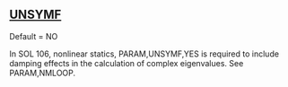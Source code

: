 ## [UNSYMF](https://help.hexagonmi.com/bundle/MSC_Nastran_2022.4/page/Nastran_Combined_Book/qrg/parameters/TOC.UNSYMF.xhtml)

Default = NO

In SOL 106, nonlinear statics, PARAM,UNSYMF,YES is required to include damping effects in the calculation of complex eigenvalues. See PARAM,NMLOOP.

